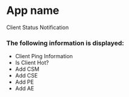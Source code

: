 # App name
Client Status Notification

### The following information is displayed:

* Client Ping Information
* Is Client Hot?
* Add CSM
* Add CSE
* Add PE
* Add AE

